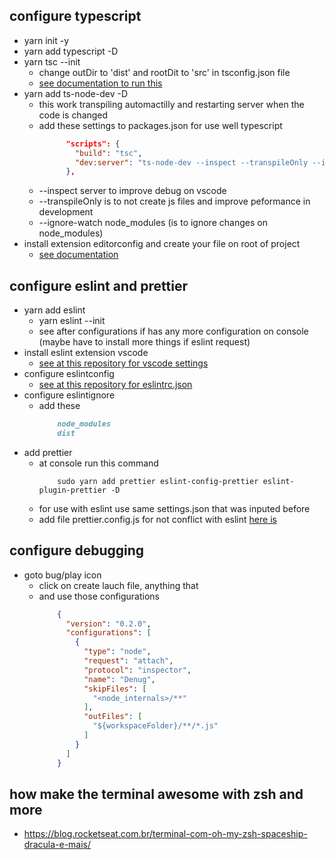 ## configure typescript
- yarn init -y
- yarn add typescript -D
- yarn tsc --init
    - change outDir to 'dist' and rootDit to 'src' in tsconfig.json file
    - [see documentation to run this](https://www.typescriptlang.org/) 
- yarn add ts-node-dev -D
    - this work transpiling automactilly and restarting server when the code is changed
    - add these settings to packages.json for use well typescript 
        ```json
              "scripts": {
                "build": "tsc",
                "dev:server": "ts-node-dev --inspect --transpileOnly --ignore-watch node_modules src/server.ts"
              },
    - --inspect server to improve debug on vscode
    - --transpileOnly is to not create js files and improve peformance in development
    - --ignore-watch node_modules (is to ignore changes on node_modules)
- install extension editorconfig and create your file on root of project
    - [see documentation](https://editorconfig.org/)
    
## configure eslint and prettier
- yarn add eslint
    - yarn eslint --init
    - see after configurations if has any more configuration on console (maybe have to install more things if eslint request)
- install eslint extension vscode
    - [see at this repository for vscode settings](https://github.com/xdeni/commands/blob/master/vscode.settings.json)
- configure eslintconfig
    - [see at this repository for eslintrc.json](https://github.com/xdeni/commands/blob/master/eslintrc.json)
- configure eslintignore
    - add these
        ```md
            node_modules
            dist
- add prettier
    - at console run this command
        ```console
            sudo yarn add prettier eslint-config-prettier eslint-plugin-prettier -D
   - for use with eslint use same settings.json that was inputed before 
   - add file prettier.config.js for not conflict with eslint
        [here is](https://github.com/xdeni/commands/blob/master/prettier.config.js)

## configure debugging
- goto bug/play icon
    - click on create lauch file, anything that
    - and use those configurations
        ```json
            {
              "version": "0.2.0",
              "configurations": [
                {
                  "type": "node",
                  "request": "attach",
                  "protocol": "inspector",
                  "name": "Denug",
                  "skipFiles": [
                    "<node_internals>/**"
                  ],
                  "outFiles": [
                    "${workspaceFolder}/**/*.js"
                  ]
                }
              ]
            }
## how make the terminal awesome with zsh and more
   - https://blog.rocketseat.com.br/terminal-com-oh-my-zsh-spaceship-dracula-e-mais/

